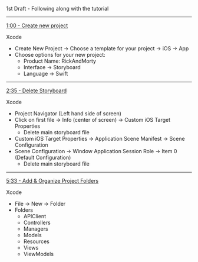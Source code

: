 1st Draft - Following along with the tutorial

- - - -

[1:00 - Create new project](https://youtu.be/fTGA8cjbf5Y?si=bvOBEPL3nXeoL5RS)

Xcode
* Create New Project -> Choose a template for your project -> iOS -> App
* Choose options for your new project:
  * Product Name: RickAndMorty
  * Interface -> Storyboard
  * Language -> Swift

- - - -

[2:35 - Delete Storyboard](https://youtu.be/fTGA8cjbf5Y?si=wh9PSBYHcsM5jrkq)

Xcode
* Project Navigator (Left hand side of screen)
* Click on first file -> Info (center of screen) -> Custom iOS Target Properties
  * Delete main storyboard file
* Custom iOS Target Properties -> Application Scene Manifest -> Scene Configuration
* Scene Configuration -> Window Application Session Role -> Item 0 (Default Configuration)
  * Delete main storyboard file

- - - -

[5:33 - Add & Organize Project Folders](https://youtu.be/fTGA8cjbf5Y?si=qRm9V90iDsd6Np8X)

Xcode
* File -> New -> Folder
* Folders
  * APIClient
  * Controllers
  * Managers
  * Models
  * Resources
  * Views
  * ViewModels
